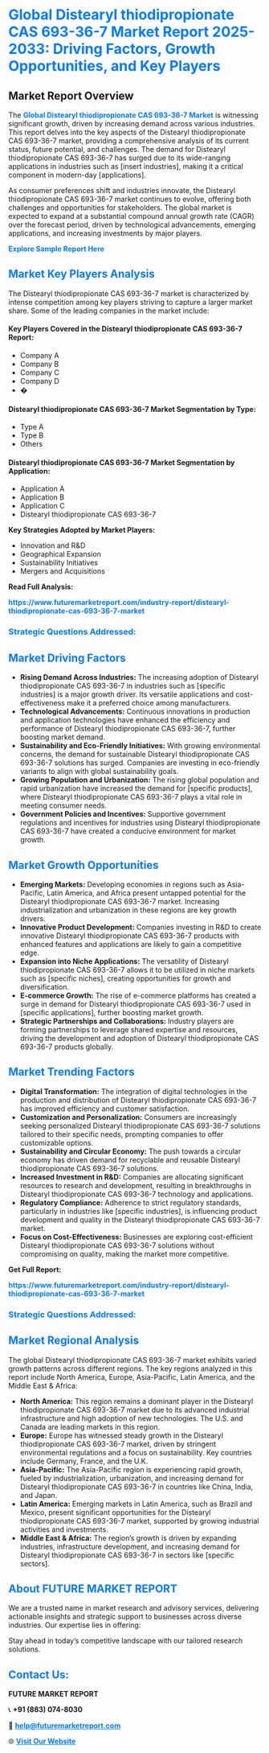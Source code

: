 <h1 style="color: #007BFF;">Global Distearyl thiodipropionate CAS 693-36-7 Market Report 2025-2033: Driving Factors, Growth Opportunities, and Key Players</h1>

<section id="overview">
<h2>Market Report Overview</h2>
<p>The <a href="https://www.futuremarketreport.com/industry-report/distearyl-thiodipropionate-cas-693-36-7-market" style="color: #007BFF; text-decoration: none;"><strong>Global Distearyl thiodipropionate CAS 693-36-7 Market</strong></a> is witnessing significant growth, driven by increasing demand across various industries. This report delves into the key aspects of the Distearyl thiodipropionate CAS 693-36-7 market, providing a comprehensive analysis of its current status, future potential, and challenges. The demand for Distearyl thiodipropionate CAS 693-36-7 has surged due to its wide-ranging applications in industries such as [insert industries], making it a critical component in modern-day [applications].</p>
<p>As consumer preferences shift and industries innovate, the Distearyl thiodipropionate CAS 693-36-7 market continues to evolve, offering both challenges and opportunities for stakeholders. The global market is expected to expand at a substantial compound annual growth rate (CAGR) over the forecast period, driven by technological advancements, emerging applications, and increasing investments by major players.</p>
</section>

<section id="overview">
<p><a href="https://www.futuremarketreport.com/request-sample/reportId=111901" style="color: #007BFF; text-decoration: none;"><strong>Explore Sample Report Here</strong></a></p>
</section>

<section id="key-players">
<h2 style="color: #007BFF;">Market Key Players Analysis</h2>
<p>The Distearyl thiodipropionate CAS 693-36-7 market is characterized by intense competition among key players striving to capture a larger market share. Some of the leading companies in the market include:</p>
<h4>Key Players Covered in the Distearyl thiodipropionate CAS 693-36-7 Report:</h4>
<ul><li>Company A</li><li>Company B</li><li>Company C</li><li>Company D</li><li>�</li></ul>
<h4>Distearyl thiodipropionate CAS 693-36-7 Market Segmentation by Type:</h4>
<ul><li>Type A</li><li>Type B</li><li>Others</li></ul>

<h4>Distearyl thiodipropionate CAS 693-36-7 Market Segmentation by Application:</h4>
<ul><li>Application A</li><li>Application B</li><li>Application C</li><li>Distearyl thiodipropionate CAS 693-36-7</li></ul>
<p><strong>Key Strategies Adopted by Market Players:</strong></p>
<ul>
<li>Innovation and R&D</li>
<li>Geographical Expansion</li>
<li>Sustainability Initiatives</li>
<li>Mergers and Acquisitions</li>
</ul>
</section>

<section>
<p><strong>Read Full Analysis: </strong></p><a href="https://www.futuremarketreport.com/industry-report/distearyl-thiodipropionate-cas-693-36-7-market" style="color: #007BFF; text-decoration: none;"><strong>https://www.futuremarketreport.com/industry-report/distearyl-thiodipropionate-cas-693-36-7-market</strong></a>
<h3 style="color: #007BFF;">Strategic Questions Addressed:</h3>
</section>

<section id="driving-factors">
<h2 style="color: #007BFF;">Market Driving Factors</h2>
<ul>
<li><strong>Rising Demand Across Industries:</strong> The increasing adoption of Distearyl thiodipropionate CAS 693-36-7 in industries such as [specific industries] is a major growth driver. Its versatile applications and cost-effectiveness make it a preferred choice among manufacturers.</li>
<li><strong>Technological Advancements:</strong> Continuous innovations in production and application technologies have enhanced the efficiency and performance of Distearyl thiodipropionate CAS 693-36-7, further boosting market demand.</li>
<li><strong>Sustainability and Eco-Friendly Initiatives:</strong> With growing environmental concerns, the demand for sustainable Distearyl thiodipropionate CAS 693-36-7 solutions has surged. Companies are investing in eco-friendly variants to align with global sustainability goals.</li>
<li><strong>Growing Population and Urbanization:</strong> The rising global population and rapid urbanization have increased the demand for [specific products], where Distearyl thiodipropionate CAS 693-36-7 plays a vital role in meeting consumer needs.</li>
<li><strong>Government Policies and Incentives:</strong> Supportive government regulations and incentives for industries using Distearyl thiodipropionate CAS 693-36-7 have created a conducive environment for market growth.</li>
</ul>
</section>

<section id="growth-opportunities">
<h2 style="color: #007BFF;">Market Growth Opportunities</h2>
<ul>
<li><strong>Emerging Markets:</strong> Developing economies in regions such as Asia-Pacific, Latin America, and Africa present untapped potential for the Distearyl thiodipropionate CAS 693-36-7 market. Increasing industrialization and urbanization in these regions are key growth drivers.</li>
<li><strong>Innovative Product Development:</strong> Companies investing in R&D to create innovative Distearyl thiodipropionate CAS 693-36-7 products with enhanced features and applications are likely to gain a competitive edge.</li>
<li><strong>Expansion into Niche Applications:</strong> The versatility of Distearyl thiodipropionate CAS 693-36-7 allows it to be utilized in niche markets such as [specific niches], creating opportunities for growth and diversification.</li>
<li><strong>E-commerce Growth:</strong> The rise of e-commerce platforms has created a surge in demand for Distearyl thiodipropionate CAS 693-36-7 used in [specific applications], further boosting market growth.</li>
<li><strong>Strategic Partnerships and Collaborations:</strong> Industry players are forming partnerships to leverage shared expertise and resources, driving the development and adoption of Distearyl thiodipropionate CAS 693-36-7 products globally.</li>
</ul>
</section>

<section id="trending-factors">
<h2 style="color: #007BFF;">Market Trending Factors</h2>
<ul>
<li><strong>Digital Transformation:</strong> The integration of digital technologies in the production and distribution of Distearyl thiodipropionate CAS 693-36-7 has improved efficiency and customer satisfaction.</li>
<li><strong>Customization and Personalization:</strong> Consumers are increasingly seeking personalized Distearyl thiodipropionate CAS 693-36-7 solutions tailored to their specific needs, prompting companies to offer customizable options.</li>
<li><strong>Sustainability and Circular Economy:</strong> The push towards a circular economy has driven demand for recyclable and reusable Distearyl thiodipropionate CAS 693-36-7 solutions.</li>
<li><strong>Increased Investment in R&D:</strong> Companies are allocating significant resources to research and development, resulting in breakthroughs in Distearyl thiodipropionate CAS 693-36-7 technology and applications.</li>
<li><strong>Regulatory Compliance:</strong> Adherence to strict regulatory standards, particularly in industries like [specific industries], is influencing product development and quality in the Distearyl thiodipropionate CAS 693-36-7 market.</li>
<li><strong>Focus on Cost-Effectiveness:</strong> Businesses are exploring cost-efficient Distearyl thiodipropionate CAS 693-36-7 solutions without compromising on quality, making the market more competitive.</li>
</ul>
</section>

<section>
<p><strong>Get Full Report: </strong></p><a href="https://www.futuremarketreport.com/industry-report/distearyl-thiodipropionate-cas-693-36-7-market" style="color: #007BFF; text-decoration: none;"><strong>https://www.futuremarketreport.com/industry-report/distearyl-thiodipropionate-cas-693-36-7-market</strong></a>
<h3 style="color: #007BFF;">Strategic Questions Addressed:</h3>
</section>


<section id="regional-analysis">
<h2 style="color: #007BFF;">Market Regional Analysis</h2>
<p>The global Distearyl thiodipropionate CAS 693-36-7 market exhibits varied growth patterns across different regions. The key regions analyzed in this report include North America, Europe, Asia-Pacific, Latin America, and the Middle East & Africa:</p>
<ul>
<li><strong>North America:</strong> This region remains a dominant player in the Distearyl thiodipropionate CAS 693-36-7 market due to its advanced industrial infrastructure and high adoption of new technologies. The U.S. and Canada are leading markets in this region.</li>
<li><strong>Europe:</strong> Europe has witnessed steady growth in the Distearyl thiodipropionate CAS 693-36-7 market, driven by stringent environmental regulations and a focus on sustainability. Key countries include Germany, France, and the U.K.</li>
<li><strong>Asia-Pacific:</strong> The Asia-Pacific region is experiencing rapid growth, fueled by industrialization, urbanization, and increasing demand for Distearyl thiodipropionate CAS 693-36-7 in countries like China, India, and Japan.</li>
<li><strong>Latin America:</strong> Emerging markets in Latin America, such as Brazil and Mexico, present significant opportunities for the Distearyl thiodipropionate CAS 693-36-7 market, supported by growing industrial activities and investments.</li>
<li><strong>Middle East & Africa:</strong> The region’s growth is driven by expanding industries, infrastructure development, and increasing demand for Distearyl thiodipropionate CAS 693-36-7 in sectors like [specific sectors].</li>
</ul>
</section>

<footer>
<h2 style="color: #007BFF;">About FUTURE MARKET REPORT</h2>
<p>We are a trusted name in market research and advisory services, delivering actionable insights and strategic support to businesses across diverse industries. Our expertise lies in offering:</p>

<p>Stay ahead in today’s competitive landscape with our tailored research solutions.</p>

<h2 style="color: #007BFF;">Contact Us:</h2>
<p><strong>FUTURE MARKET REPORT</strong></p>
<p>📞 <strong>+91 (883) 074-8030</strong></p>
<p>📧 <strong><a href="mailto:help@futuremarketreport.com" style="color: #007BFF;">help@futuremarketreport.com</a></strong></p>
<p>🌐 <strong><a href="https://www.futuremarketreport.com/" style="color: #007BFF;">Visit Our Website</a></strong></p>
</footer>